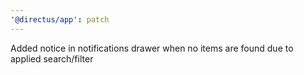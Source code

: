 ```yaml
---
'@directus/app': patch
---
```


Added notice in notifications drawer when no items are found due to applied search/filter
